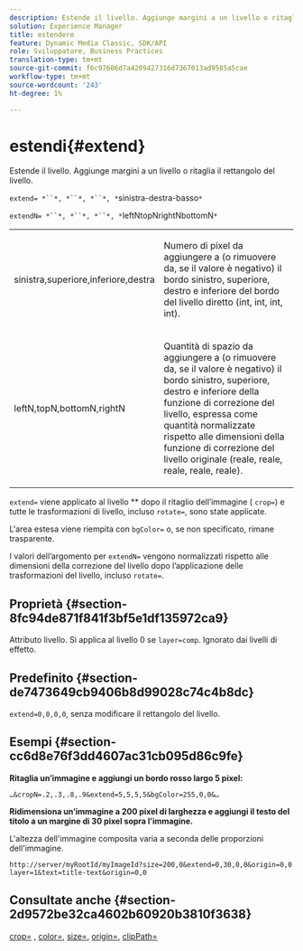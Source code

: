 ```yaml
---
description: Estende il livello. Aggiunge margini a un livello o ritaglia il rettangolo del livello.
solution: Experience Manager
title: estendere
feature: Dynamic Media Classic, SDK/API
role: Sviluppatore, Business Practices
translation-type: tm+mt
source-git-commit: f6c97606d7a4209427316d7367013ad9585a5cae
workflow-type: tm+mt
source-wordcount: '243'
ht-degree: 1%

---
```



# estendi{#extend}

Estende il livello. Aggiunge margini a un livello o ritaglia il rettangolo del livello.

`extend= *``*, *``*, *``*, *`sinistra-destra-basso`*`

`extendN= *``*, *``*, *``*, *`leftNtopNrightNbottomN`*`

<table id="simpletable_1DCCD469712B423C8154630127DC5F54"> 
 <tr class="strow"> 
  <td class="stentry"> <p><span class="codeph"> <span class="varname"> sinistra,superiore,inferiore,destra</span></span> </p></td> 
  <td class="stentry"> <p>Numero di pixel da aggiungere a (o rimuovere da, se il valore è negativo) il bordo sinistro, superiore, destro e inferiore del bordo del livello diretto (int, int, int, int). </p></td> 
 </tr> 
 <tr class="strow"> 
  <td class="stentry"> <p><span class="codeph"> <span class="varname"> leftN,topN,bottomN,rightN</span></span> </p></td> 
  <td class="stentry"> <p>Quantità di spazio da aggiungere a (o rimuovere da, se il valore è negativo) il bordo sinistro, superiore, destro e inferiore della funzione di correzione del livello, espressa come quantità normalizzate rispetto alle dimensioni della funzione di correzione del livello originale (reale, reale, reale, reale, reale). </p></td> 
 </tr> 
</table>

`extend=` viene applicato al livello  ** dopo il ritaglio dell’immagine (  `crop=`) e tutte le trasformazioni di livello, incluso  `rotate=`, sono state applicate.

L&#39;area estesa viene riempita con `bgColor=` o, se non specificato, rimane trasparente.

I valori dell’argomento per `extendN=` vengono normalizzati rispetto alle dimensioni della correzione del livello dopo l’applicazione delle trasformazioni del livello, incluso `rotate=`.

## Proprietà {#section-8fc94de871f841f3bf5e1df135972ca9}

Attributo livello. Si applica al livello 0 se `layer=comp`. Ignorato dai livelli di effetto.

## Predefinito {#section-de7473649cb9406b8d99028c74c4b8dc}

`extend=0,0,0,0`, senza modificare il rettangolo del livello.

## Esempi {#section-cc6d8e76f3dd4607ac31cb095d86c9fe}

**Ritaglia un’immagine e aggiungi un bordo rosso largo 5 pixel:**

`…&cropN=.2,.3,.8,.9&extend=5,5,5,5&bgColor=255,0,0&…`

**Ridimensiona un’immagine a 200 pixel di larghezza e aggiungi il testo del titolo a un margine di 30 pixel sopra l’immagine.**

L&#39;altezza dell&#39;immagine composita varia a seconda delle proporzioni dell&#39;immagine.

`http://server/myRootId/myImageId?size=200,0&extend=0,30,0,0&origin=0,0 layer=1&text=title-text&origin=0,0`

## Consultate anche {#section-2d9572be32ca4602b60920b3810f3638}

[crop=](../../../../../is-api/http-ref/image-serving-api-ref/c-http-protocol-reference/c-command-reference/r-crop.md#reference-6fd0f6399966446ab4425ce050572eab) ,  [color=](/help/aem-is-ir-api/is-api/http-ref/image-serving-api-ref/c-http-protocol-reference/c-data-types/r-is-http-color.md),  [size=](../../../../../is-api/http-ref/image-serving-api-ref/c-http-protocol-reference/c-data-types/r-size.md#reference-04d383f32c7b4003bed9978cb854747b),  [origin=](../../../../../is-api/http-ref/image-serving-api-ref/c-http-protocol-reference/c-command-reference/r-origin.md#reference-e11c7ac06e2240cc884c3fec98f05138),  [clipPath=](../../../../../is-api/http-ref/image-serving-api-ref/c-http-protocol-reference/c-command-reference/r-clippath.md#reference-8139b1b52dc54749b51b109521ddf83d)
